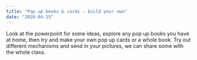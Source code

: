 ```yaml
---
title: "Pop up books & cards - build your own"
date: "2020-04-15"
---
```


Look at the powerpoint for some ideas, explore any pop up books you have at home, then try and make your own pop up cards or a whole book. Try out different mechanisms and send in your pictures, we can share some with the whole class.

<br>
<br>

